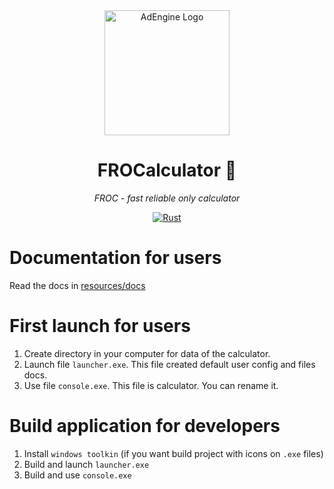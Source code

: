 
<div align="center">

<img src="./resources/logo.png" alt="AdEngine Logo" width="200" />  

# FROCalculator 🐸

_FROC - fast reliable only calculator_

[![Rust](https://img.shields.io/badge/Rust-1.84+-orange.svg)](https://www.rust-lang.org/)

</div>

# Documentation for users

Read the docs in [resources/docs](./resources/docs)

# First launch for users

1) Create directory in your computer for data of the calculator. 
2) Launch file `launcher.exe`. This file created default user config and files docs.
3) Use file `console.exe`. This file is calculator. You can rename it.

# Build application for developers

1) Install `windows toolkin` (if you want build project with icons on `.exe` files)
2) Build and launch `launcher.exe`
3) Build and use `console.exe`
